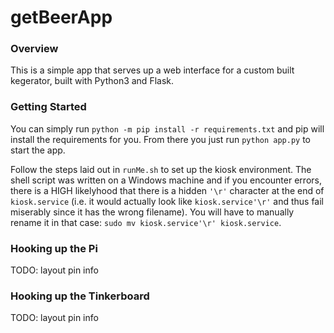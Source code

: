 # getBeerApp

### Overview

This is a simple app that serves up a web interface for a custom built kegerator, built with Python3 and Flask.

### Getting Started

You can simply run `python -m pip install -r requirements.txt` and pip will install the requirements for you. From there you just run `python app.py` to start the app.

Follow the steps laid out in `runMe.sh` to set up the kiosk environment. The shell script was written on a Windows machine and if you encounter errors, there is a HIGH likelyhood that there is a hidden `'\r'` character at the end of `kiosk.service` (i.e. it would actually look like `kiosk.service'\r'` and thus fail miserably since it has the wrong filename). You will have to manually rename it in that case: `sudo mv kiosk.service'\r' kiosk.service`.

### Hooking up the Pi

TODO: layout pin info

### Hooking up the Tinkerboard

TODO: layout pin info

